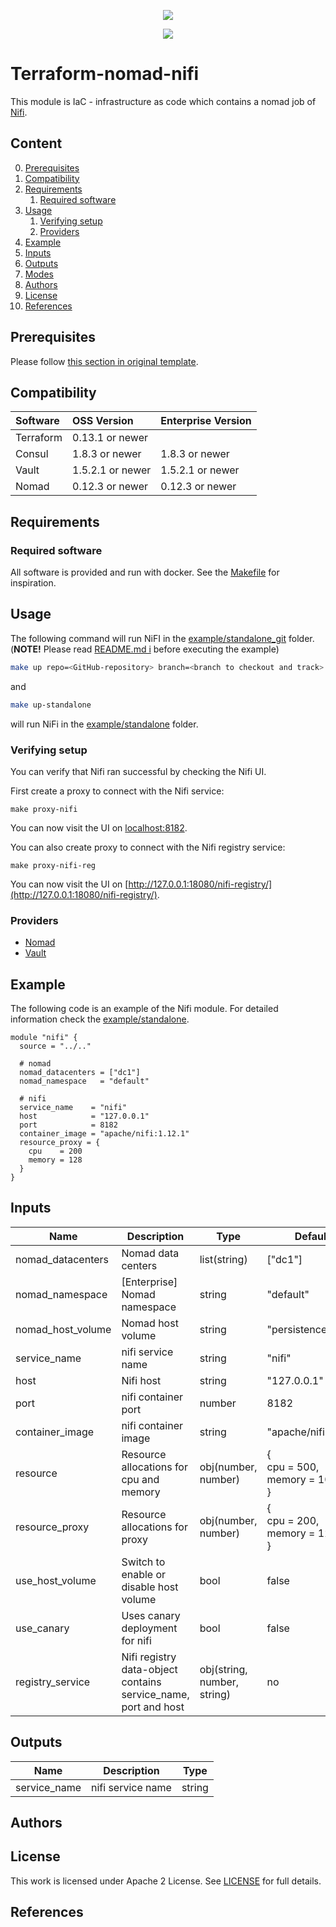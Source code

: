 <!-- markdownlint-disable MD041 -->
<p align="center"><a href="https://github.com/fredrikhgrelland/vagrant-hashistack-template" alt="Built on"><img src="https://img.shields.io/badge/Built%20from%20template-Vagrant--hashistack--template-blue?style=for-the-badge&logo=github"/></a><p align="center"><a href="https://github.com/fredrikhgrelland/vagrant-hashistack" alt="Built on"><img src="https://img.shields.io/badge/Powered%20by%20-Vagrant--hashistack-orange?style=for-the-badge&logo=vagrant"/></a></p></p>


# Terraform-nomad-nifi
This module is IaC - infrastructure as code which contains a nomad job of [Nifi](https://nifi.apache.org/).

## Content
0. [Prerequisites](#prerequisites)
1. [Compatibility](#compatibility)
2. [Requirements](#requirements)
    1. [Required software](#required-software)
3. [Usage](#usage)
   1. [Verifying setup](#verifying-setup)
   2. [Providers](#providers)
4. [Example](#example)
5. [Inputs](#inputs)
6. [Outputs](#outputs)
7. [Modes](#modes)
8. [Authors](#authors)
9. [License](#license)
10. [References](#references)

## Prerequisites
Please follow [this section in original template](https://github.com/fredrikhgrelland/vagrant-hashistack-template#install-prerequisites).

## Compatibility
|Software|OSS Version|Enterprise Version|
|:---|:---|:---|
|Terraform|0.13.1 or newer||
|Consul|1.8.3 or newer|1.8.3 or newer|
|Vault|1.5.2.1 or newer|1.5.2.1 or newer|
|Nomad|0.12.3 or newer|0.12.3 or newer|

## Requirements

### Required software
All software is provided and run with docker.
See the [Makefile](Makefile) for inspiration.

## Usage
The following command will run NiFI in the [example/standalone_git](example/standalone_git) folder. (__NOTE!__ Please read [README.md i](example/standalone_git/README.md) before executing the example)
```sh
make up repo=<GitHub-repository> branch=<branch to checkout and track> user=<GitHub username> token=<personal token from GitHub> 
```
and
```sh
make up-standalone
```
will run NiFi in the [example/standalone](example/standalone) folder.

### Verifying setup
You can verify that Nifi ran successful by checking the Nifi UI.

First create a proxy to connect with the Nifi service:
```
make proxy-nifi
```
You can now visit the UI on [localhost:8182](http://localhost:8182).

You can also create proxy to connect with the Nifi registry service:
```
make proxy-nifi-reg
```
You can now visit the UI on [http://127.0.0.1:18080/nifi-registry/](http://127.0.0.1:18080/nifi-registry/).

### Providers
- [Nomad](https://registry.terraform.io/providers/hashicorp/nomad/latest/docs)
- [Vault](https://registry.terraform.io/providers/hashicorp/vault/latest/docs)

## Example
The following code is an example of the Nifi module. For detailed information check the [example/standalone](/example/standalone).
```hcl-terraform
module "nifi" {
  source = "../.."

  # nomad
  nomad_datacenters = ["dc1"]
  nomad_namespace   = "default"

  # nifi
  service_name    = "nifi"
  host            = "127.0.0.1"
  port            = 8182
  container_image = "apache/nifi:1.12.1"
  resource_proxy = {
    cpu    = 200
    memory = 128
  }
}
```

## Inputs
| Name | Description | Type | Default | Required |
|------|-------------|------|---------|:--------:|
| nomad\_datacenters | Nomad data centers | list(string) | ["dc1"] | yes |
| nomad\_namespace | [Enterprise] Nomad namespace | string | "default" | yes |
| nomad\_host\_volume | Nomad host volume | string | "persistence" | no |
| service\_name | nifi service name | string | "nifi" | yes |
| host | Nifi host | string | "127.0.0.1" | yes |
| port | nifi container port | number | 8182 | yes |
| container\_image | nifi container image | string | "apache/nifi:latest" | yes |
| resource | Resource allocations for cpu and memory | obj(number, number)| { <br> cpu = 500, <br> memory = 1024 <br> } | no |
| resource_proxy | Resource allocations for proxy | obj(number, number)| { <br> cpu = 200, <br> memory = 128 <br> } | no |
| use\_host\_volume | Switch to enable or disable host volume | bool | false | no |
| use\_canary | Uses canary deployment for nifi | bool | false | no |
| registry\_service | Nifi registry data-object contains service_name, port and host | obj(string, number, string) | no | no |

## Outputs
| Name | Description | Type |
|------|-------------|------|
| service\_name | nifi service name | string |

## Authors

## License
This work is licensed under Apache 2 License. See [LICENSE](./LICENSE) for full details.

## References
